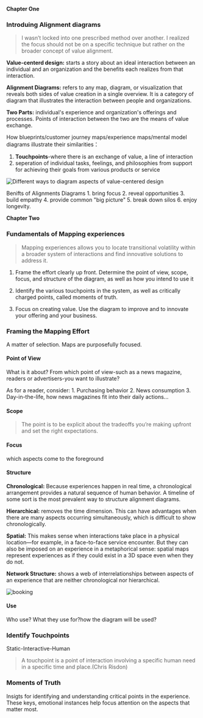 **Chapter One**

### Introduing Alignment diagrams

>I wasn’t locked into one prescribed method over another. I realized the focus should not be on a specific technique but rather on the broader concept of value alignment.

**Value-centerd design:** starts a story about an ideal interaction between an individual and an organization and the benefits each realizes from that interaction.

**Alignment Diagrams:** refers to any map, diagram, or visualization that reveals both sides of value creation in a single overview. It is a category of diagram that illustrates the interaction between people and organizations.

**Two Parts:** individual's experience and organization's offerings and processes. Points of interaction between the two are the means of value exchange.

How blueprints/customer journey maps/experience maps/mental model diagrams illustrate their similarities：
1. **Touchpoints**-where there is an exchange of value, a line of interaction
2. seperation of individual tasks, feelings, and philosophies from support for achieving their goals from various products or service

![Different ways to diagram aspects of value-centered design](https://raw.githubusercontent.com/JialingJia/Reading-Take-aways/master/Images/Different%20ways%20to%20diagram%20aspects%20of%20value-centered%20design.png)

Benifts of Alignments Diagrams
     1. bring focus
     2. reveal opportunities
     3. build empathy
     4. provide common "big picture"
     5. break down silos
     6. enjoy longevity.



**Chapter Two**

### Fundamentals of Mapping experiences

>Mapping experiences allows you to locate transitional volatility within a broader system of interactions and find innovative solutions to address it.

1. Frame the effort clearly up front. Determine the point of view, scope, focus, and structure of the diagram, as well as how you intend to use it

2. Identify the various touchpoints in the system, as well as critically charged points, called moments of truth.

3. Focus on creating value. Use the diagram to improve and to innovate your offering and your business.

### Framing the Mapping Effort

A matter of selection. Maps are purposefully focused.

#### Point of View

What is it about? From which point of view-such as a news magazine, readers or advertisers-you want to illustrate?

As for a reader, consider:
     1. Purchasing behavior
     2. News consumption
     3. Day-in-the-life, how news magazines fit into their daily actions...

#### Scope

>The point is to be explicit about the tradeoffs you’re making upfront and set the right expectations.

#### Focus

which aspects come to the foreground

#### Structure

**Chronological:** Because experiences happen in real time, a chronological arrangement provides a natural sequence of human behavior. A timeline of some sort is the most prevalent way to structure alignment diagrams.

**Hierarchical:** removes the time dimension. This can have advantages when there are many aspects occurring simultaneously, which is difficult to show chronologically.

**Spatial:** This makes sense when interactions take place in a physical location—for example, in a face-to-face service encounter. But they can also be imposed on an experience in a metaphorical sense: spatial maps represent experiences as if they could exist in a 3D space even when they do not.

**Network Structure:** shows a web of interrelationships between aspects of an experience that are neither chronological nor hierarchical.

![booking](https://raw.githubusercontent.com/JialingJia/Reading-Take-aways/master/Images/network%20structure-booking.com.png)

#### Use

Who use? What they use for?how the diagram will be used?

### Identify Touchpoints

Static-Interactive-Human

>A touchpoint is a point of interaction involving a specific human need in a specific time and place.(Chris Risdon)

### Moments of Truth

Insigts for identifying and understanding critical points in the experience. These keys, emotional instances help focus attention on the aspects that matter most.
